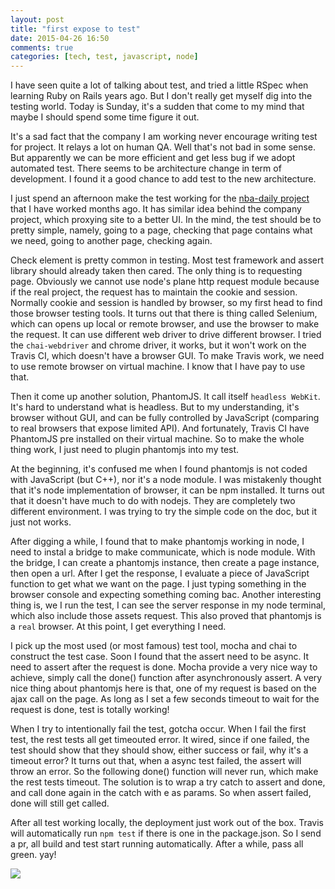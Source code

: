 ```yaml
---
layout: post
title: "first expose to test"
date: 2015-04-26 16:50
comments: true
categories: [tech, test, javascript, node]
---
```


I have seen quite a lot of talking about test, and tried a little RSpec when learning Ruby on Rails years ago. But I don't really get myself dig into the testing world. Today is Sunday, it's a sudden that come to my mind that maybe I should spend some time figure it out. 

It's a sad fact that the company I am working never encourage writing test for project. It relays a lot on human QA. Well that's not bad in some sense. But apparently we can be more efficient and get less bug if we adopt automated test. There seems to be architecture change in term of development. I found it a good chance to add test to the new architecture. 

I just spend an afternoon make the test working for the [nba-daily project](https://github.com/GingerBear/nba-daily) that I have worked months ago. It has similar idea behind the company project, which proxying site to a better UI. In the mind, the test should be to pretty simple, namely, going to a page, checking that page contains what we need, going to another page, checking again.

Check element is pretty common in testing. Most test framework and assert library should already taken then cared. The only thing is to requesting page. Obviously we cannot use node's plane http request module because if the real project, the request has to maintain the cookie and session. Normally cookie and session is handled by browser, so my first head to find those browser testing tools. It turns out that there is thing called Selenium, which can opens up local or remote browser, and use the browser to make the request. It can use different web driver to drive different browser. I tried the `chai-webdriver` and chrome driver, it works, but it won't work on the Travis CI, which doesn't have a browser GUI. To make Travis work, we need to use remote browser on virtual machine. I know that I have pay to use that. 

Then it come up another solution, PhantomJS. It call itself `headless WebKit`. It's hard to understand what is headless. But to my understanding, it's browser without GUI, and can be fully controlled by JavaScript (comparing to real browsers that expose limited API). And fortunately, Travis CI have PhantomJS pre installed on their virtual machine. So to make the whole thing work, I just need to plugin phantomjs into my test.

At the beginning, it's confused me when I found phantomjs is not coded with JavaScript (but C++), nor it's a node module. I was mistakenly thought that it's node implementation of browser, it can be npm installed. It turns out that it doesn't have much to do with nodejs. They are completely two different environment. I was trying to try the simple code on the doc, but it just not works.

After digging a while, I found that to make phantomjs working in node, I need to instal a bridge to make communicate, which is node module. With the bridge, I can create a phantomjs instance, then create a page instance, then open a url. After I get the response, I evaluate a piece of JavaScript function to get what we want on the page. I just typing something in the browser console and expecting something coming bac. Another interesting thing is, we I run the test, I can see the server response in my node terminal, which also include those assets request. This also proved that phantomjs is a `real` browser. At this point, I get everything I need.

I pick up the most used (or most famous) test tool, mocha and chai to construct the test case. Soon I found that the assert need to be async. It need to assert after the request is done. Mocha provide a very nice way to achieve, simply call the done() function after asynchronously  assert. A very nice thing about phantomjs here is that, one of my request is based on the ajax call on the page. As long as I set a few seconds timeout to wait for the request is done, test is totally working!

When I try to intentionally fail the test, gotcha occur. When I fail the first test, the rest tests all get timeouted error. It wired, since if one failed, the test should show that they should show, either success or fail, why it's a timeout error? It turns out that, when a async test failed, the assert will throw an error. So the following done() function will never run, which make the rest tests timeout. The solution is to wrap a try catch to assert and done, and call done again in the catch with e as params. So when assert failed, done will still get called. 

After all test working locally, the deployment just work out of the box. Travis will automatically run `npm test` if there is one in the package.json. So I send a pr, all build and test start running automatically. After a while, pass all green. yay!

<img src="{{ root_url }}/images/travis-pass.png" />

